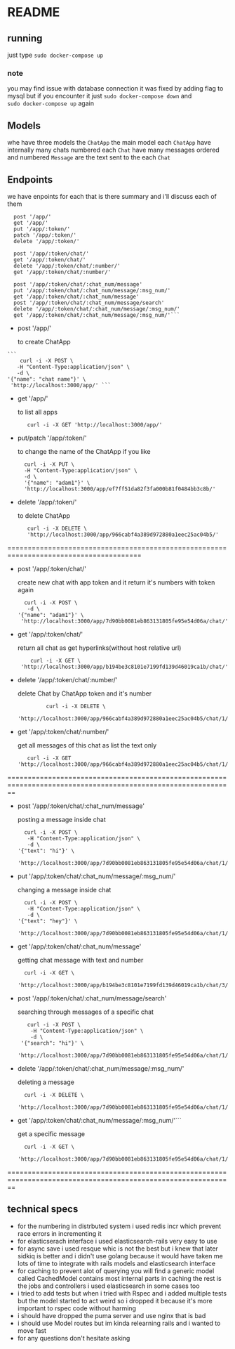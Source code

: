 # README

## running
just type ``` sudo docker-compose up ```
### note
 you may find issue with database connection it was fixed by adding flag to mysql but if you encounter it just 
 ```sudo docker-compose down```   and  
 ``` sudo docker-compose up ``` again


## Models
whe have three models the `ChatApp` the main model
each `ChatApp` have internally many chats  numbered
each `Chat` have many messages ordered and numbered
`Message` are the text sent to the each `Chat`

## Endpoints
we have enpoints for each 
that is there summary and i'll discuss each of them
```
  post '/app/'
  get '/app/'
  put '/app/:token/'
  patch '/app/:token/'
  delete '/app/:token/'
  
  post '/app/:token/chat/'
  get '/app/:token/chat/'
  delete '/app/:token/chat/:number/'
  get '/app/:token/chat/:number/'
  
  post '/app/:token/chat/:chat_num/message'
  put '/app/:token/chat/:chat_num/message/:msg_num/'
  get '/app/:token/chat/:chat_num/message'
  post '/app/:token/chat/:chat_num/message/search'
  delete '/app/:token/chat/:chat_num/message/:msg_num/'
  get '/app/:token/chat/:chat_num/message/:msg_num/'```

```

-  post '/app/'
  
   to create ChatApp 
````
```
    curl -i -X POST \
   -H "Content-Type:application/json" \
   -d \
'{"name": "chat name"}' \
 'http://localhost:3000/app/' ```
````

-  get '/app/'

   to list all apps
   ````
      curl -i -X GET 'http://localhost:3000/app/' 
   ````
-  put/patch '/app/:token/'

   to change the name of the ChatApp if you like
   ````
     curl -i -X PUT \
     -H "Content-Type:application/json" \
     -d \
     '{"name": "adam1"}' \
     'http://localhost:3000/app/ef7ff51da82f3fa000b81f0484bb3c8b/'
   ````
-  delete '/app/:token/'

   to delete ChatApp
   ````
      curl -i -X DELETE \
      'http://localhost:3000/app/966cabf4a389d972880a1eec25ac04b5/'

   ````
=======================================================================================

- post '/app/:token/chat/'

  create new chat with app token and it return it's numbers with token again
  ````
    curl -i -X POST \
     -d \
  '{"name": "adam1"}' \
   'http://localhost:3000/app/7d90bb0081eb863131805fe95e54d06a/chat/'
  ````

- get '/app/:token/chat/'

  return all chat as get hyperlinks(without host relative url)
    ````
        curl -i -X GET \
     'http://localhost:3000/app/b194be3c8101e7199fd139d46019ca1b/chat/'
    ````

-  delete '/app/:token/chat/:number/'

   delete Chat by ChatApp token and it's number
     ````
              curl -i -X DELETE \
       'http://localhost:3000/app/966cabf4a389d972880a1eec25ac04b5/chat/1/'
     ````
- get '/app/:token/chat/:number/'

  get all messages of this chat as list the text only
        
    ````
       curl -i -X GET 'http://localhost:3000/app/966cabf4a389d972880a1eec25ac04b5/chat/1/' 
    ````
==============================================================================================================
- post '/app/:token/chat/:chat_num/message'

  posting a message inside chat
  ````
    curl -i -X POST \
     -H "Content-Type:application/json" \
     -d \
  '{"text": "hi"}' \
   'http://localhost:3000/app/7d90bb0081eb863131805fe95e54d06a/chat/1/message/'
  ````
- put '/app/:token/chat/:chat_num/message/:msg_num/'

  changing a message inside chat
  ````
    curl -i -X POST \
     -H "Content-Type:application/json" \
     -d \
  '{"text": "hey"}' \
   'http://localhost:3000/app/7d90bb0081eb863131805fe95e54d06a/chat/1/message/'
  ````
  

- get '/app/:token/chat/:chat_num/message'

  getting chat message with text and number
  ````
    curl -i -X GET \
   'http://localhost:3000/app/b194be3c8101e7199fd139d46019ca1b/chat/3/message/'
  ````
- post '/app/:token/chat/:chat_num/message/search'

  searching through messages of a specific chat
  ````
     curl -i -X POST \
      -H "Content-Type:application/json" \
      -d \
   '{"search": "hi"}' \
    'http://localhost:3000/app/7d90bb0081eb863131805fe95e54d06a/chat/1/message/search'
  ````
  
- delete '/app/:token/chat/:chat_num/message/:msg_num/'
  
  deleting a message
  ````
    curl -i -X DELETE \
   'http://localhost:3000/app/7d90bb0081eb863131805fe95e54d06a/chat/1/message/18/'
  ````
- get '/app/:token/chat/:chat_num/message/:msg_num/'```

  get a specific message
  ````
    curl -i -X GET \
   'http://localhost:3000/app/7d90bb0081eb863131805fe95e54d06a/chat/1/message/18/'
  ````
==============================================================================================================

## technical specs
- for the numbering in distrbuted system i used redis incr which prevent race errors in incrementing it
- for elasticserach interface i used elasticsearch-rails very easy to use
- for async save i used resque whic is not the best but i knew that later sidkiq is better and i didn't use golang because it would have taken me lots of time to integrate with rails models and elasticsearch interface
- for caching to prevent alot of querying you will find a generic model called CachedModel contains most internal parts in caching the rest is the jobs and controllers i used elasticsearch in some cases too
- i tried to add tests but when i tried with Rspec and i added multiple tests but the model started to act weird so i dropped it because it's more important to rspec code without harming
- i should have dropped the puma server and use nginx that is bad
- i should use Model routes  but im kinda relearning rails and i wanted to move fast
- for any questions don't hesitate asking

    
